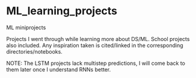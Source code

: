 # ML_learning_projects
ML miniprojects

Projects I went through while learning more about DS/ML. School projects also included. Any inspiration taken is cited/linked in the corresponding directories/notebooks.

NOTE: The LSTM projects lack multistep predictions, I will come back to them later once I understand RNNs better.









